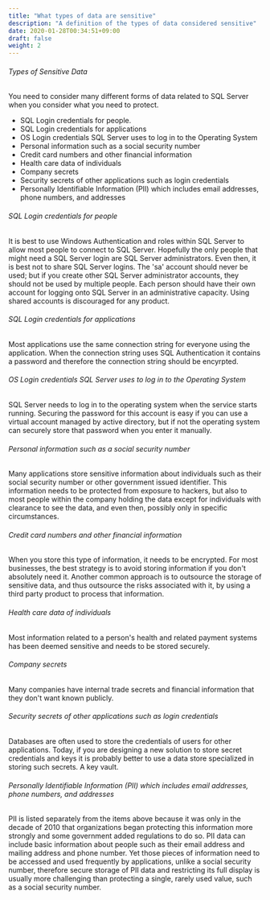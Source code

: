 ```yaml
---
title: "What types of data are sensitive"
description: "A definition of the types of data considered sensitive"
date: 2020-01-28T00:34:51+09:00
draft: false
weight: 2
---
```


###### Types of Sensitive Data

You need to consider many different forms of data related to SQL Server when you consider what you need to protect.

* SQL Login credentials for people.
* SQL Login credentials for applications
* OS Login credentials SQL Server uses to log in to the Operating System
* Personal information such as a social security number
* Credit card numbers and other financial information
* Health care data of individuals
* Company secrets
* Security secrets of other applications such as login credentials
* Personally Identifiable Information (PII) which includes email addresses, phone numbers, and addresses

###### SQL Login credentials for people

It is best to use Windows Authentication and roles within SQL Server to allow most people to connect to SQL Server. Hopefully the only people that might need a SQL Server login are SQL Server administrators.  Even then, it is best not to share SQL Server logins.  The 'sa' account should never be used; but if you create other SQL Server administrator accounts, they should not be used by multiple people.  Each person should have their own account for logging onto SQL Server in an administrative capacity.  Using shared accounts is discouraged for any product.

###### SQL Login credentials for applications

Most applications use the same connection string for everyone using the application.  When the connection string uses SQL Authentication it contains a password and therefore the connection string should be encyrpted.

###### OS Login credentials SQL Server uses to log in to the Operating System

SQL Server needs to log in to the operating system when the service starts running.  Securing the password for this account is easy if you can use a virtual account managed by active directory, but if not the operating system can securely store that password when you enter it manually.  

###### Personal information such as a social security number

Many applications store sensitive information about individuals such as their social security number or other government issued identifier.  This information needs to be protected from exposure to hackers, but also to most people within the company holding the data except for individuals with clearance to see the data, and even then, possibly only in specific circumstances.

###### Credit card numbers and other financial information

When you store this type of information, it needs to be encrypted.  For most businesses, the best strategy is to avoid storing information if you don't absolutely need it.  Another common approach is to outsource the storage of sensitive data, and thus outsource the risks associated with it, by using a third party product to process that information.

###### Health care data of individuals

Most information related to a person's health and related payment systems has been deemed sensitive and needs to be stored securely.

###### Company secrets

Many companies have internal trade secrets and financial information that they don't want known publicly.

###### Security secrets of other applications such as login credentials

Databases are often used to store the credentials of users for other applications.  Today, if you are designing a new solution to store secret credentials and keys it is probably better to use a data store specialized in storing such secrets.  A key vault.

###### Personally Identifiable Information (PII) which includes email addresses, phone numbers, and addresses

PII is listed separately from the items above because it was only in the decade of 2010 that organizations began protecting this information more strongly and some government added regulations to do so.  PII data can include basic information about people such as their email address and mailing address and phone number.  Yet those pieces of information need to be accessed and used frequently by applications, unlike a social security number, therefore secure storage of PII data and restricting its full display is usually more challenging than protecting a single, rarely used value, such as a social security number.
